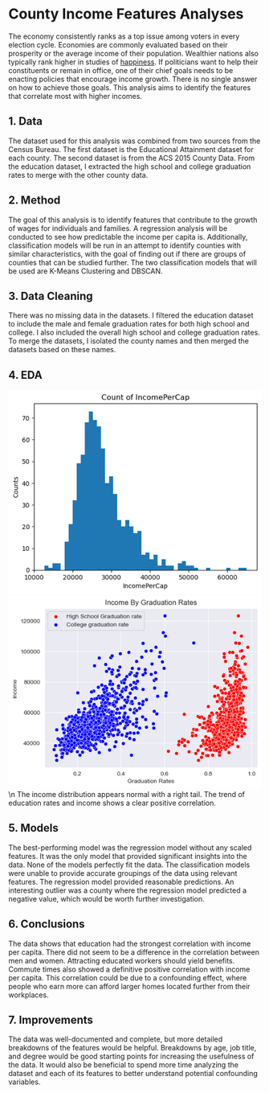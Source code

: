 # County Income Features Analyses

The economy consistently ranks as a top issue among voters in every election cycle. Economies are commonly evaluated based on their prosperity or the average income of their population. Wealthier nations also typically rank higher in studies of [happiness](https://pubs.aeaweb.org/doi/pdfplus/10.1257/jep.22.2.53). If politicians want to help their constituents or remain in office, one of their chief goals needs to be enacting policies that encourage income growth. There is no single answer on how to achieve those goals. This analysis aims to identify the features that correlate most with higher incomes.

## 1. Data
The dataset used for this analysis was combined from two sources from the Census Bureau. The first dataset is the Educational Attainment dataset for each county. The second dataset is from the ACS 2015 County Data. From the education dataset, I extracted the high school and college graduation rates to merge with the other county data.

## 2. Method
The goal of this analysis is to identify features that contribute to the growth of wages for individuals and families. A regression analysis will be conducted to see how predictable the income per capita is. Additionally, classification models will be run in an attempt to identify counties with similar characteristics, with the goal of finding out if there are groups of counties that can be studied further. The two classification models that will be used are K-Means Clustering and DBSCAN.

## 3. Data Cleaning
There was no missing data in the datasets. I filtered the education dataset to include the male and female graduation rates for both high school and college. I also included the overall high school and college graduation rates. To merge the datasets, I isolated the county names and then merged the datasets based on these names.

## 4. EDA
![](https://github.com/Crit-Data-Science/Springboard/blob/main/Data%20Science%20Capstone%202%20Project/Data/Plots/IncomePerCap_Counts.png)
![](https://github.com/Crit-Data-Science/Springboard/blob/main/Data%20Science%20Capstone%202%20Project/Data/Plots/graduation_rates_by_incom.png) 
\n
The income distribution appears normal with a right tail. The trend of education rates and income shows a clear positive correlation.

## 5. Models

The best-performing model was the regression model without any scaled features. It was the only model that provided significant insights into the data. None of the models perfectly fit the data. The classification models were unable to provide accurate groupings of the data using relevant features. The regression model provided reasonable predictions. An interesting outlier was a county where the regression model predicted a negative value, which would be worth further investigation.

## 6. Conclusions
The data shows that education had the strongest correlation with income per capita. There did not seem to be a difference in the correlation between men and women. Attracting educated workers should yield benefits. Commute times also showed a definitive positive correlation with income per capita. This correlation could be due to a confounding effect, where people who earn more can afford larger homes located further from their workplaces.

## 7. Improvements
The data was well-documented and complete, but more detailed breakdowns of the features would be helpful. Breakdowns by age, job title, and degree would be good starting points for increasing the usefulness of the data. It would also be beneficial to spend more time analyzing the dataset and each of its features to better understand potential confounding variables.






